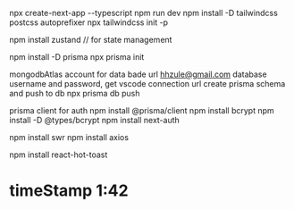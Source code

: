 npx create-next-app --typescript
npm run dev
npm install -D tailwindcss postcss autoprefixer
npx tailwindcss init -p

npm install zustand // for state management

npm install -D prisma
npx prisma init

mongodbAtlas account for data bade url
hhzule@gmail.com
database username and password, get vscode connection url
create prisma schema and push to db
npx prisma db push

prisma client for auth
npm install @prisma/client
npm install bcrypt
npm install -D @types/bcrypt
npm install next-auth

npm install swr
npm install axios

npm install react-hot-toast

# timeStamp 1:42
